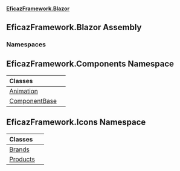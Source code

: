 #### [EficazFramework.Blazor](EficazFrameworkBlazor.md 'EficazFramework Blazor')

## EficazFramework.Blazor Assembly
### Namespaces

<a name='EficazFramework.Components'></a>

## EficazFramework.Components Namespace

| Classes | |
| :--- | :--- |
| [Animation](EficazFramework.Components/Animation.md 'EficazFramework.Components.Animation') | |
| [ComponentBase](EficazFramework.Components/ComponentBase.md 'EficazFramework.Components.ComponentBase') | |

<a name='EficazFramework.Icons'></a>

## EficazFramework.Icons Namespace

| Classes | |
| :--- | :--- |
| [Brands](EficazFramework.Icons/Brands.md 'EficazFramework.Icons.Brands') | |
| [Products](EficazFramework.Icons/Products.md 'EficazFramework.Icons.Products') | |
